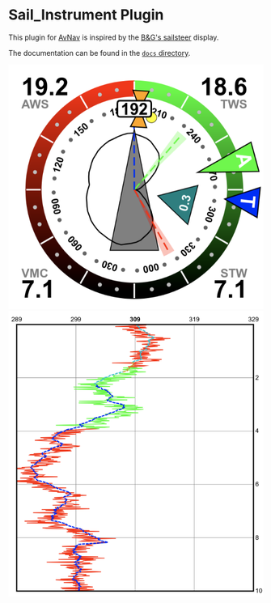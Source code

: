 # Sail_Instrument Plugin

This plugin for [AvNav](https://www.wellenvogel.net/software/avnav/docs/beschreibung.html?lang=en) is inspired by the [B&G's sailsteer](https://www.bandg.com/de-de/blog/sailsteer-with-mark-chisnell/) display.

The documentation can be found in the [`docs` directory](docs/0-Documentation.md).

![SailInstrument in AvNav](docs/Images/widget.png)
![WinDplot in AvNav](docs/Images/windplot.png)
